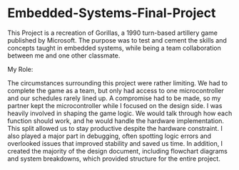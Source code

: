 # Embedded-Systems-Final-Project
This Project is a recreation of Gorillas, a 1990 turn-based artillery game published by Microsoft. The purpose was to test and cement the skills and concepts taught in embedded systems, while being a team collaboration between me and one other classmate.

My Role:

The circumstances surrounding this project were rather limiting. We had to complete the game as a team, but only had access to one microcontroller and our schedules rarely lined up. A compromise had to be made, so my partner kept the microcontroller while I focused on the design side. I was heavily involved in shaping the game logic. We would talk through how each function should work, and he would handle the hardware implementation. This split allowed us to stay productive despite the hardware constraint. I also played a major part in debugging, often spotting logic errors and overlooked issues that improved stability and saved us time. In addition, I created the majority of the design document, including flowchart diagrams and system breakdowns, which provided structure for the entire project.
